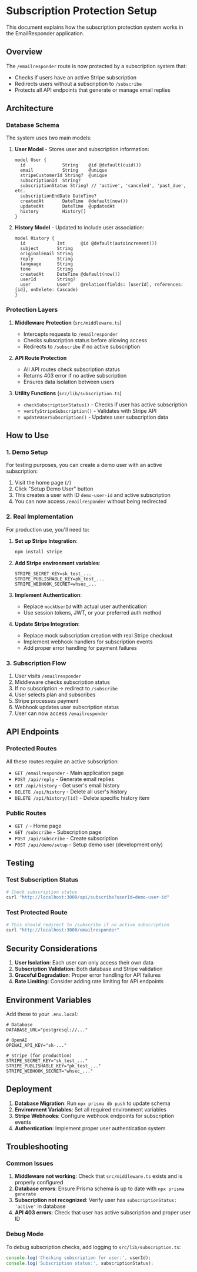 # Subscription Protection Setup

This document explains how the subscription protection system works in the EmailResponder application.

## Overview

The `/emailresponder` route is now protected by a subscription system that:
- Checks if users have an active Stripe subscription
- Redirects users without a subscription to `/subscribe`
- Protects all API endpoints that generate or manage email replies

## Architecture

### Database Schema

The system uses two main models:

1. **User Model** - Stores user and subscription information:
   ```prisma
   model User {
     id              String    @id @default(cuid())
     email           String    @unique
     stripeCustomerId String?  @unique
     subscriptionId  String?
     subscriptionStatus String? // 'active', 'canceled', 'past_due', etc.
     subscriptionEndDate DateTime?
     createdAt       DateTime  @default(now())
     updatedAt       DateTime  @updatedAt
     history         History[]
   }
   ```

2. **History Model** - Updated to include user association:
   ```prisma
   model History {
     id            Int      @id @default(autoincrement())
     subject       String
     originalEmail String
     reply         String
     language      String
     tone          String
     createdAt     DateTime @default(now())
     userId        String?
     user          User?    @relation(fields: [userId], references: [id], onDelete: Cascade)
   }
   ```

### Protection Layers

1. **Middleware Protection** (`src/middleware.ts`)
   - Intercepts requests to `/emailresponder`
   - Checks subscription status before allowing access
   - Redirects to `/subscribe` if no active subscription

2. **API Route Protection**
   - All API routes check subscription status
   - Returns 403 error if no active subscription
   - Ensures data isolation between users

3. **Utility Functions** (`src/lib/subscription.ts`)
   - `checkSubscriptionStatus()` - Checks if user has active subscription
   - `verifyStripeSubscription()` - Validates with Stripe API
   - `updateUserSubscription()` - Updates user subscription data

## How to Use

### 1. Demo Setup

For testing purposes, you can create a demo user with an active subscription:

1. Visit the home page (`/`)
2. Click "Setup Demo User" button
3. This creates a user with ID `demo-user-id` and active subscription
4. You can now access `/emailresponder` without being redirected

### 2. Real Implementation

For production use, you'll need to:

1. **Set up Stripe Integration**:
   ```bash
   npm install stripe
   ```

2. **Add Stripe environment variables**:
   ```env
   STRIPE_SECRET_KEY=sk_test_...
   STRIPE_PUBLISHABLE_KEY=pk_test_...
   STRIPE_WEBHOOK_SECRET=whsec_...
   ```

3. **Implement Authentication**:
   - Replace `mockUserId` with actual user authentication
   - Use session tokens, JWT, or your preferred auth method

4. **Update Stripe Integration**:
   - Replace mock subscription creation with real Stripe checkout
   - Implement webhook handlers for subscription events
   - Add proper error handling for payment failures

### 3. Subscription Flow

1. User visits `/emailresponder`
2. Middleware checks subscription status
3. If no subscription → redirect to `/subscribe`
4. User selects plan and subscribes
5. Stripe processes payment
6. Webhook updates user subscription status
7. User can now access `/emailresponder`

## API Endpoints

### Protected Routes

All these routes require an active subscription:

- `GET /emailresponder` - Main application page
- `POST /api/reply` - Generate email replies
- `GET /api/history` - Get user's email history
- `DELETE /api/history` - Delete all user's history
- `DELETE /api/history/[id]` - Delete specific history item

### Public Routes

- `GET /` - Home page
- `GET /subscribe` - Subscription page
- `POST /api/subscribe` - Create subscription
- `POST /api/demo/setup` - Setup demo user (development only)

## Testing

### Test Subscription Status

```bash
# Check subscription status
curl "http://localhost:3000/api/subscribe?userId=demo-user-id"
```

### Test Protected Route

```bash
# This should redirect to /subscribe if no active subscription
curl "http://localhost:3000/emailresponder"
```

## Security Considerations

1. **User Isolation**: Each user can only access their own data
2. **Subscription Validation**: Both database and Stripe validation
3. **Graceful Degradation**: Proper error handling for API failures
4. **Rate Limiting**: Consider adding rate limiting for API endpoints

## Environment Variables

Add these to your `.env.local`:

```env
# Database
DATABASE_URL="postgresql://..."

# OpenAI
OPENAI_API_KEY="sk-..."

# Stripe (for production)
STRIPE_SECRET_KEY="sk_test_..."
STRIPE_PUBLISHABLE_KEY="pk_test_..."
STRIPE_WEBHOOK_SECRET="whsec_..."
```

## Deployment

1. **Database Migration**: Run `npx prisma db push` to update schema
2. **Environment Variables**: Set all required environment variables
3. **Stripe Webhooks**: Configure webhook endpoints for subscription events
4. **Authentication**: Implement proper user authentication system

## Troubleshooting

### Common Issues

1. **Middleware not working**: Check that `src/middleware.ts` exists and is properly configured
2. **Database errors**: Ensure Prisma schema is up to date with `npx prisma generate`
3. **Subscription not recognized**: Verify user has `subscriptionStatus: 'active'` in database
4. **API 403 errors**: Check that user has active subscription and proper user ID

### Debug Mode

To debug subscription checks, add logging to `src/lib/subscription.ts`:

```typescript
console.log('Checking subscription for user:', userId);
console.log('Subscription status:', subscriptionStatus);
``` 